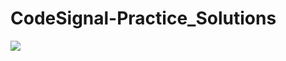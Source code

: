 # CodeSignal-Practice_Solutions


<a href="https://github.com/sagnikghoshcr7/CodeSignal-Practice_Solutions/network/members">
  <img src="https://img.shields.io/github/forks/sagnikghoshcr7/CodeSignal-Practice_Solutions?style=social" />
</a>

<!--
<a href="https://hacktoberfest.digitalocean.com/">
  <img src="https://hacktoberfest.digitalocean.com/_nuxt/img/logo-hacktoberfest-full.f42e3b1.svg" />
</a>

## Contributers
<a href="https://github.com/sagnikghoshcr7/CodeSignal-Practice_Solutions/graphs/contributors">
  <img src="https://contributors-img.web.app/image?repo=sagnikghoshcr7/CodeSignal-Practice_Solutions" />
</a>
-->
